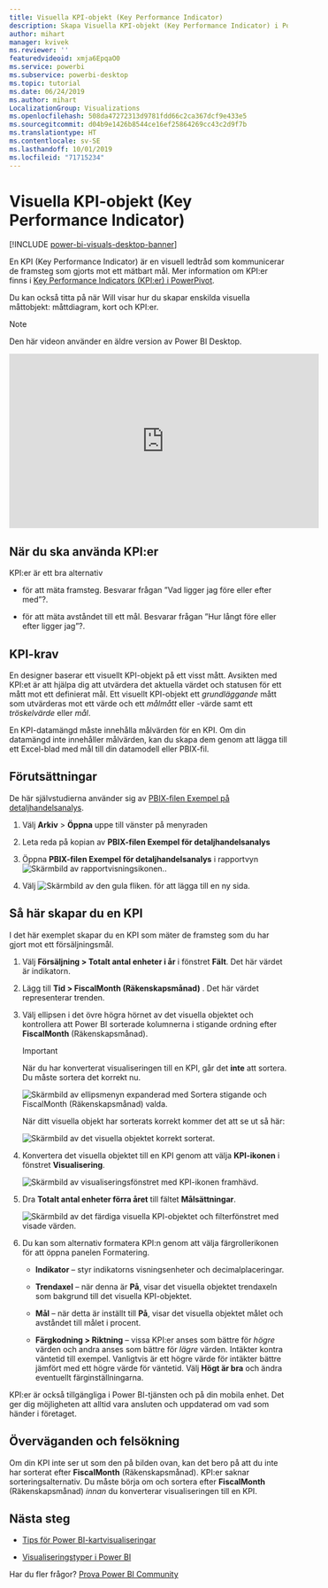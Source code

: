```yaml
---
title: Visuella KPI-objekt (Key Performance Indicator)
description: Skapa Visuella KPI-objekt (Key Performance Indicator) i Power BI
author: mihart
manager: kvivek
ms.reviewer: ''
featuredvideoid: xmja6EpqaO0
ms.service: powerbi
ms.subservice: powerbi-desktop
ms.topic: tutorial
ms.date: 06/24/2019
ms.author: mihart
LocalizationGroup: Visualizations
ms.openlocfilehash: 508da47272313d9781fdd66c2ca367dcf9e433e5
ms.sourcegitcommit: d04b9e1426b8544ce16ef25864269cc43c2d9f7b
ms.translationtype: HT
ms.contentlocale: sv-SE
ms.lasthandoff: 10/01/2019
ms.locfileid: "71715234"
---
```

# <a name="key-performance-indicator-kpi-visuals"></a>Visuella KPI-objekt (Key Performance Indicator)

[!INCLUDE [power-bi-visuals-desktop-banner](../includes/power-bi-visuals-desktop-banner.md)]

En KPI (Key Performance Indicator) är en visuell ledtråd som kommunicerar de framsteg som gjorts mot ett mätbart mål. Mer information om KPI:er finns i [Key Performance Indicators (KPI:er) i PowerPivot](/previous-versions/sql/sql-server-2012/hh272050(v=sql.110)).

Du kan också titta på när Will visar hur du skapar enskilda visuella måttobjekt: måttdiagram, kort och KPI:er.
   > [!NOTE]
   > Den här videon använder en äldre version av Power BI Desktop.
   > 
   > 
<iframe width="560" height="315" src="https://www.youtube.com/embed/xmja6EpqaO0?list=PL1N57mwBHtN0JFoKSR0n-tBkUJHeMP2cP" frameborder="0" allowfullscreen></iframe>

## <a name="when-to-use-a-kpi"></a>När du ska använda KPI:er

KPI:er är ett bra alternativ

* för att mäta framsteg. Besvarar frågan ”Vad ligger jag före eller efter med”?.

* för att mäta avståndet till ett mål. Besvarar frågan ”Hur långt före eller efter ligger jag”?.

## <a name="kpi-requirements"></a>KPI-krav

En designer baserar ett visuellt KPI-objekt på ett visst mått. Avsikten med KPI:et är att hjälpa dig att utvärdera det aktuella värdet och statusen för ett mått mot ett definierat mål. Ett visuellt KPI-objekt ett *grundläggande* mått som utvärderas mot ett värde och ett *målmått* eller -värde samt ett *tröskelvärde* eller *mål*.

En KPI-datamängd måste innehålla målvärden för en KPI. Om din datamängd inte innehåller målvärden, kan du skapa dem genom att lägga till ett Excel-blad med mål till din datamodell eller PBIX-fil.

## <a name="prerequisites"></a>Förutsättningar

De här självstudierna använder sig av [PBIX-filen Exempel på detaljhandelsanalys](http://download.microsoft.com/download/9/6/D/96DDC2FF-2568-491D-AAFA-AFDD6F763AE3/Retail%20Analysis%20Sample%20PBIX.pbix).

1. Välj **Arkiv** > **Öppna** uppe till vänster på menyraden
   
2. Leta reda på kopian av **PBIX-filen Exempel för detaljhandelsanalys**

1. Öppna **PBIX-filen Exempel för detaljhandelsanalys** i rapportvyn ![Skärmbild av rapportvisningsikonen.](media/power-bi-visualization-kpi/power-bi-report-view.png).

1. Välj ![Skärmbild av den gula fliken.](media/power-bi-visualization-kpi/power-bi-yellow-tab.png) för att lägga till en ny sida.

## <a name="how-to-create-a-kpi"></a>Så här skapar du en KPI

I det här exemplet skapar du en KPI som mäter de framsteg som du har gjort mot ett försäljningsmål.

1. Välj **Försäljning > Totalt antal enheter i år** i fönstret **Fält**.  Det här värdet är indikatorn.

1. Lägg till **Tid > FiscalMonth (Räkenskapsmånad)** .  Det här värdet representerar trenden.

1. Välj ellipsen i det övre högra hörnet av det visuella objektet och kontrollera att Power BI sorterade kolumnerna i stigande ordning efter **FiscalMonth** (Räkenskapsmånad).

    > [!IMPORTANT]
    > När du har konverterat visualiseringen till en KPI, går det **inte** att sortera. Du måste sortera det korrekt nu.

    ![Skärmbild av ellipsmenyn expanderad med Sortera stigande och FiscalMonth (Räkenskapsmånad) valda.](media/power-bi-visualization-kpi/power-bi-ascending-by-fiscal-month.png)

    När ditt visuella objekt har sorterats korrekt kommer det att se ut så här:

    ![Skärmbild av det visuella objektet korrekt sorterat.](media/power-bi-visualization-kpi/power-bi-chart.png)

1. Konvertera det visuella objektet till en KPI genom att välja **KPI-ikonen** i fönstret **Visualisering**.

    ![Skärmbild av visualiseringsfönstret med KPI-ikonen framhävd.](media/power-bi-visualization-kpi/power-bi-kpi-template.png)

1. Dra **Totalt antal enheter förra året** till fältet **Målsättningar**.

    ![Skärmbild av det färdiga visuella KPI-objektet och filterfönstret med visade värden.](media/power-bi-visualization-kpi/power-bi-kpi-done.png)

1. Du kan som alternativ formatera KPI:n genom att välja färgrollerikonen för att öppna panelen Formatering.

    * **Indikator** – styr indikatorns visningsenheter och decimalplaceringar.

    * **Trendaxel** – när denna är **På**, visar det visuella objektet trendaxeln som bakgrund till det visuella KPI-objektet.  

    * **Mål** – när detta är inställt till **På**, visar det visuella objektet målet och avståndet till målet i procent.

    * **Färgkodning > Riktning** – vissa KPI:er anses som bättre för *högre* värden och andra anses som bättre för *lägre* värden. Intäkter kontra väntetid till exempel. Vanligtvis är ett högre värde för intäkter bättre jämfört med ett högre värde för väntetid. Välj **Högt är bra** och ändra eventuellt färginställningarna.

KPI:er är också tillgängliga i Power BI-tjänsten och på din mobila enhet. Det ger dig möjligheten att alltid vara ansluten och uppdaterad om vad som händer i företaget.

## <a name="considerations-and-troubleshooting"></a>Överväganden och felsökning

Om din KPI inte ser ut som den på bilden ovan, kan det bero på att du inte har sorterat efter **FiscalMonth** (Räkenskapsmånad). KPI:er saknar sorteringsalternativ. Du måste börja om och sortera efter **FiscalMonth** (Räkenskapsmånad) *innan* du konverterar visualiseringen till en KPI.

## <a name="next-steps"></a>Nästa steg

* [Tips för Power BI-kartvisualiseringar](power-bi-map-tips-and-tricks.md)

* [Visualiseringstyper i Power BI](power-bi-visualization-types-for-reports-and-q-and-a.md)

Har du fler frågor? [Prova Power BI Community](http://community.powerbi.com/)
